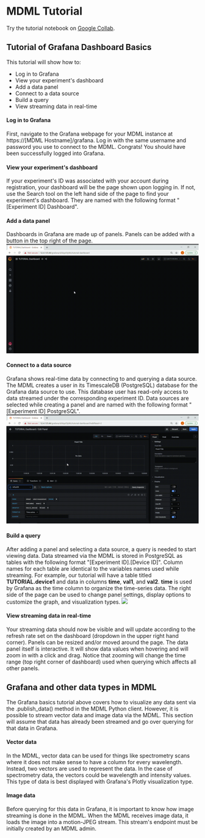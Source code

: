 # MDML Tutorial
Try the tutorial notebook on [Google Collab](https://colab.research.google.com/github/anl-mdml/examples/blob/main/intro.ipynb).

## Tutorial of Grafana Dashboard Basics

This tutorial will show how to:
* Log in to Grafana
* View your experiment's dashboard
* Add a data panel
* Connect to a data source
* Build a query
* View streaming data in real-time

#### Log in to Grafana
First, navigate to the Grafana webpage for your MDML instance at https://[MDML Hostname]/grafana. Log in with the same username and password you use to connect to the MDML. Congrats! You should have been successfully logged into Grafana.

#### View your experiment's dashboard
If your experiment's ID was associated with your account during registration, your dashboard will be the page shown upon logging in. If not, use the Search tool on the left hand side of the page to find your experiment's dashboard. They are named with the following format "[Experiment ID] Dashboard".

#### Add a data panel
Dashboards in Grafana are made up of panels. Panels can be added with a button in the top right of the page.
![](gifs/grafana_add_panel.gif)

#### Connect to a data source
Grafana shows real-time data by connecting to and querying a data source. The MDML creates a user in its TimescaleDB (PostgreSQL) database for the Grafana data source to use. This database user has read-only access to data streamed under the corresponding experiment ID. Data sources are selected while creating a panel and are named with the following format "[Experiment ID] PostgreSQL".
![](gifs/grafana_data_source.gif)

#### Build a query
After adding a panel and selecting a data source, a query is needed to start viewing data. Data streamed via the MDML is stored in PostgreSQL as tables with the following format "[Experiment ID].[Device ID]". Column names for each table are identical to the variables names used while streaming. For example, our tutorial will have a table titled __TUTORIAL.device1__ and data in columns __time__, __val1__, and __val2__. __time__ is used by Grafana as the time column to organize the time-series data. The right side of the page can be used to change panel settings, display options to customize the graph, and visualization types.
![](gifs/grafana_query.gif)

#### View streaming data in real-time
Your streaming data should now be visible and will update according to the refresh rate set on the dashboard (dropdown in the upper right hand corner). Panels can be resized and/or moved around the page. The data panel itself is interactive. It will show data values when hovering and will zoom in with a click and drag. Notice that zooming will change the time range (top right corner of dashboard) used when querying which affects all other panels.

## Grafana and other data types in MDML
The Grafana basics tutorial above covers how to visualize any data sent via the .publish_data() method in the MDML Python client. However, it is possible to stream vector data and image data via the MDML. This section will assume that data has already been streamed and go over querying for that data in Grafana.

#### Vector data
In the MDML, vector data can be used for things like spectrometry scans where it does not make sense to have a column for every wavelength. Instead, two vectors are used to represent the data. In the case of spectrometry data, the vectors could be wavelength and intensity values. This type of data is best displayed with Grafana's Plotly visualization type.  

#### Image data
Before querying for this data in Grafana, it is important to know how image streaming is done in the MDML. When the MDML receives image data, it loads the image into a motion-JPEG stream. This stream's endpoint must be initially created by an MDML admin.     